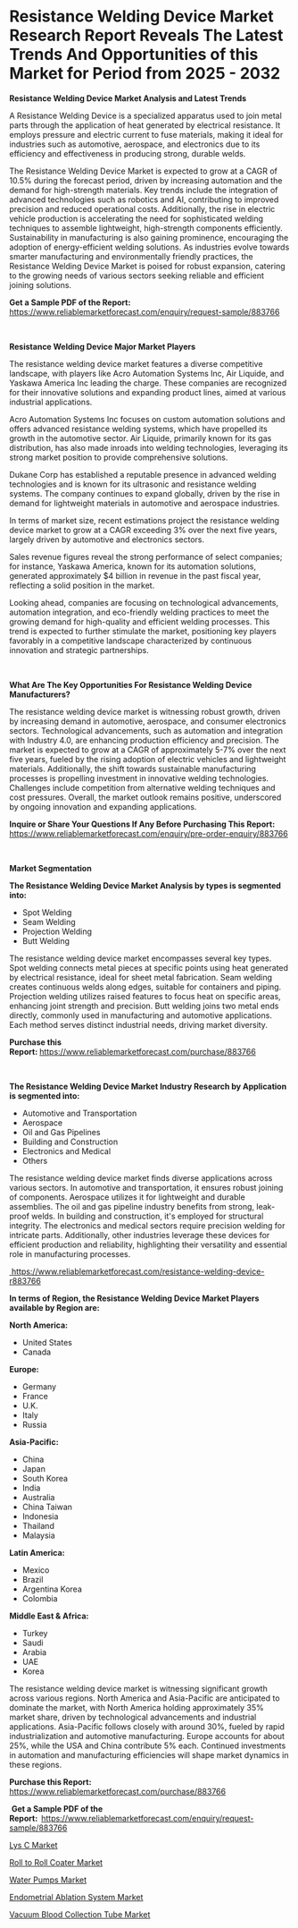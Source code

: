 <p><h1>Resistance Welding Device Market Research Report Reveals The Latest Trends And Opportunities of this Market for Period from 2025 - 2032</h1></p><p><strong>Resistance Welding Device Market Analysis and Latest Trends</strong></p>
<p><p>A Resistance Welding Device is a specialized apparatus used to join metal parts through the application of heat generated by electrical resistance. It employs pressure and electric current to fuse materials, making it ideal for industries such as automotive, aerospace, and electronics due to its efficiency and effectiveness in producing strong, durable welds.</p><p>The Resistance Welding Device Market is expected to grow at a CAGR of 10.5% during the forecast period, driven by increasing automation and the demand for high-strength materials. Key trends include the integration of advanced technologies such as robotics and AI, contributing to improved precision and reduced operational costs. Additionally, the rise in electric vehicle production is accelerating the need for sophisticated welding techniques to assemble lightweight, high-strength components efficiently. Sustainability in manufacturing is also gaining prominence, encouraging the adoption of energy-efficient welding solutions. As industries evolve towards smarter manufacturing and environmentally friendly practices, the Resistance Welding Device Market is poised for robust expansion, catering to the growing needs of various sectors seeking reliable and efficient joining solutions.</p></p>
<p><strong>Get a Sample PDF of the Report:&nbsp;</strong> <a href="https://www.reliablemarketforecast.com/enquiry/request-sample/883766?utm_campaign=1897&utm_medium=2&utm_source=Github&utm_content=ia&utm_term=11042025&utm_id=resistance-welding-device">https://www.reliablemarketforecast.com/enquiry/request-sample/883766</a></p>
<p>&nbsp;</p>
<p><strong>Resistance Welding Device Major Market Players</strong></p>
<p><p>The resistance welding device market features a diverse competitive landscape, with players like Acro Automation Systems Inc, Air Liquide, and Yaskawa America Inc leading the charge. These companies are recognized for their innovative solutions and expanding product lines, aimed at various industrial applications. </p><p>Acro Automation Systems Inc focuses on custom automation solutions and offers advanced resistance welding systems, which have propelled its growth in the automotive sector. Air Liquide, primarily known for its gas distribution, has also made inroads into welding technologies, leveraging its strong market position to provide comprehensive solutions. </p><p>Dukane Corp has established a reputable presence in advanced welding technologies and is known for its ultrasonic and resistance welding systems. The company continues to expand globally, driven by the rise in demand for lightweight materials in automotive and aerospace industries.</p><p>In terms of market size, recent estimations project the resistance welding device market to grow at a CAGR exceeding 3% over the next five years, largely driven by automotive and electronics sectors. </p><p>Sales revenue figures reveal the strong performance of select companies; for instance, Yaskawa America, known for its automation solutions, generated approximately $4 billion in revenue in the past fiscal year, reflecting a solid position in the market.</p><p>Looking ahead, companies are focusing on technological advancements, automation integration, and eco-friendly welding practices to meet the growing demand for high-quality and efficient welding processes. This trend is expected to further stimulate the market, positioning key players favorably in a competitive landscape characterized by continuous innovation and strategic partnerships.</p></p>
<p>&nbsp;</p>
<p><strong>What Are The Key Opportunities For Resistance Welding Device Manufacturers?</strong></p>
<p><p>The resistance welding device market is witnessing robust growth, driven by increasing demand in automotive, aerospace, and consumer electronics sectors. Technological advancements, such as automation and integration with Industry 4.0, are enhancing production efficiency and precision. The market is expected to grow at a CAGR of approximately 5-7% over the next five years, fueled by the rising adoption of electric vehicles and lightweight materials. Additionally, the shift towards sustainable manufacturing processes is propelling investment in innovative welding technologies. Challenges include competition from alternative welding techniques and cost pressures. Overall, the market outlook remains positive, underscored by ongoing innovation and expanding applications.</p></p>
<p><strong>Inquire or Share Your Questions If Any Before Purchasing This Report:</strong> <a href="https://www.reliablemarketforecast.com/enquiry/pre-order-enquiry/883766?utm_campaign=1897&utm_medium=2&utm_source=Github&utm_content=ia&utm_term=11042025&utm_id=resistance-welding-device">https://www.reliablemarketforecast.com/enquiry/pre-order-enquiry/883766</a></p>
<p>&nbsp;</p>
<p><strong>Market Segmentation</strong></p>
<p><strong>The Resistance Welding Device Market Analysis by types is segmented into:</strong></p>
<p><ul><li>Spot Welding</li><li>Seam Welding</li><li>Projection Welding</li><li>Butt Welding</li></ul></p>
<p><p>The resistance welding device market encompasses several key types. Spot welding connects metal pieces at specific points using heat generated by electrical resistance, ideal for sheet metal fabrication. Seam welding creates continuous welds along edges, suitable for containers and piping. Projection welding utilizes raised features to focus heat on specific areas, enhancing joint strength and precision. Butt welding joins two metal ends directly, commonly used in manufacturing and automotive applications. Each method serves distinct industrial needs, driving market diversity.</p></p>
<p><strong>Purchase this Report:&nbsp;</strong><a href="https://www.reliablemarketforecast.com/purchase/883766?utm_campaign=1897&utm_medium=2&utm_source=Github&utm_content=ia&utm_term=11042025&utm_id=resistance-welding-device">https://www.reliablemarketforecast.com/purchase/883766</a></p>
<p>&nbsp;</p>
<p><strong>The Resistance Welding Device Market Industry Research by Application is segmented into:</strong></p>
<p><ul><li>Automotive and Transportation</li><li>Aerospace</li><li>Oil and Gas Pipelines</li><li>Building and Construction</li><li>Electronics and Medical</li><li>Others</li></ul></p>
<p><p>The resistance welding device market finds diverse applications across various sectors. In automotive and transportation, it ensures robust joining of components. Aerospace utilizes it for lightweight and durable assemblies. The oil and gas pipeline industry benefits from strong, leak-proof welds. In building and construction, it's employed for structural integrity. The electronics and medical sectors require precision welding for intricate parts. Additionally, other industries leverage these devices for efficient production and reliability, highlighting their versatility and essential role in manufacturing processes.</p></p>
<p><a href="https://www.reliablemarketforecast.com/resistance-welding-device-r883766?utm_campaign=1897&utm_medium=2&utm_source=Github&utm_content=ia&utm_term=11042025&utm_id=resistance-welding-device">&nbsp;https://www.reliablemarketforecast.com/resistance-welding-device-r883766</a></p>
<p><strong>In terms of Region, the Resistance Welding Device Market Players available by Region are:</strong></p>
<p>
    <p> <strong> North America: </strong>
        <ul>
            <li>United States</li>
            <li>Canada</li>
        </ul>
        </p> 
    <p> <strong> Europe: </strong>
        <ul>
            <li>Germany</li>
            <li>France</li>
            <li>U.K.</li>
            <li>Italy</li>
            <li>Russia</li>
        </ul>
        </p> 
    <p> <strong> Asia-Pacific: </strong>
        <ul>
            <li>China</li>
            <li>Japan</li>
            <li>South Korea</li>
            <li>India</li>
            <li>Australia</li>
            <li>China Taiwan</li>
            <li>Indonesia</li>
            <li>Thailand</li>
            <li>Malaysia</li>
        </ul>
        </p> 
    <p> <strong> Latin America: </strong>
        <ul>
            <li>Mexico</li>
            <li>Brazil</li>
            <li>Argentina Korea</li>
            <li>Colombia</li>
        </ul>
        </p> 
    <p> <strong> Middle East & Africa: </strong>
        <ul>
            <li>Turkey</li>
            <li>Saudi</li>
            <li>Arabia</li>
            <li>UAE</li>
            <li>Korea</li>
        </ul>
    </p>
    </p>
<p><p>The resistance welding device market is witnessing significant growth across various regions. North America and Asia-Pacific are anticipated to dominate the market, with North America holding approximately 35% market share, driven by technological advancements and industrial applications. Asia-Pacific follows closely with around 30%, fueled by rapid industrialization and automotive manufacturing. Europe accounts for about 25%, while the USA and China contribute 5% each. Continued investments in automation and manufacturing efficiencies will shape market dynamics in these regions.</p></p>
<p><strong>Purchase this Report: </strong><a href="https://www.reliablemarketforecast.com/purchase/883766?utm_campaign=1897&utm_medium=2&utm_source=Github&utm_content=ia&utm_term=11042025&utm_id=resistance-welding-device">https://www.reliablemarketforecast.com/purchase/883766</a></p>
<p>&nbsp;<strong>Get a Sample PDF of the Report:&nbsp;&nbsp;</strong><a href="https://www.reliablemarketforecast.com/enquiry/request-sample/883766?utm_campaign=1897&utm_medium=2&utm_source=Github&utm_content=ia&utm_term=11042025&utm_id=resistance-welding-device">https://www.reliablemarketforecast.com/enquiry/request-sample/883766</a></p>
<p><strong></strong></p>
<p><p><a href="https://www.linkedin.com/pulse/lys-c-market-trends-prediction-ofthe-cagr137from-2025-2032-1ynzf?utm_campaign=1897&utm_medium=2&utm_source=Github&utm_content=ia&utm_term=11042025&utm_id=resistance-welding-device">Lys C Market</a></p><p><a href="https://github.com/verikaahova/Market-Research-Report-List-1/blob/main/roll-to-roll-coater-market.md?utm_campaign=1897&utm_medium=2&utm_source=Github&utm_content=ia&utm_term=11042025&utm_id=resistance-welding-device">Roll to Roll Coater Market</a></p><p><a href="https://github.com/kaqiewan/Market-Research-Report-List-1/blob/main/water-pumps-market.md?utm_campaign=1897&utm_medium=2&utm_source=Github&utm_content=ia&utm_term=11042025&utm_id=resistance-welding-device">Water Pumps Market</a></p><p><a href="https://www.linkedin.com/pulse/endometrial-ablation-system-market-outlook-projected-83-cagr-btkaf?utm_campaign=1897&utm_medium=2&utm_source=Github&utm_content=ia&utm_term=11042025&utm_id=resistance-welding-device">Endometrial Ablation System Market</a></p><p><a href="https://www.linkedin.com/pulse/vacuum-blood-collection-tube-market-outlook-from-2025-2032-trends-bki2e?utm_campaign=1897&utm_medium=2&utm_source=Github&utm_content=ia&utm_term=11042025&utm_id=resistance-welding-device">Vacuum Blood Collection Tube Market</a></p></p>